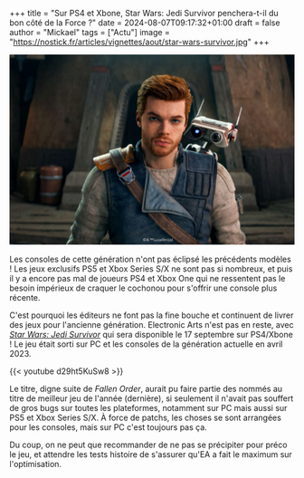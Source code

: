 +++
title = "Sur PS4 et Xbone, Star Wars: Jedi Survivor penchera-t-il du bon côté de la Force ?"
date = 2024-08-07T09:17:32+01:00
draft = false
author = "Mickael"
tags = ["Actu"]
image = "https://nostick.fr/articles/vignettes/aout/star-wars-survivor.jpg"
+++

![Star Wars: Jedi Survivor](star-wars-survivor.jpg "Bonjour, vous connaissez la sainte parole de Lucas notre père ?")

Les consoles de cette génération n'ont pas éclipsé les précédents modèles ! Les jeux exclusifs PS5 et Xbox Series S/X ne sont pas si nombreux, et puis il y a encore pas mal de joueurs PS4 et Xbox One qui ne ressentent pas le besoin impérieux de craquer le cochonou pour s'offrir une console plus récente.

C'est pourquoi les éditeurs ne font pas la fine bouche et continuent de livrer des jeux pour l'ancienne génération. Electronic Arts n'est pas en reste, avec *[Star Wars: Jedi Survivor](https://www.ea.com/games/starwars/jedi/jedi-survivor?isLocalized=true)* qui sera disponible le 17 septembre sur PS4/Xbone ! Le jeu était sorti sur PC et les consoles de la génération actuelle en avril 2023. 

{{< youtube d29ht5KuSw8 >}} 

Le titre, digne suite de *Fallen Order*, aurait pu faire partie des nommés au titre de meilleur jeu de l'année (dernière), si seulement il n'avait pas souffert de gros bugs sur toutes les plateformes, notamment sur PC mais aussi sur PS5 et Xbox Series S/X. À force de patchs, les choses se sont arrangées pour les consoles, mais sur PC c'est toujours pas ça.

Du coup, on ne peut que recommander de ne pas se précipiter pour préco le jeu, et attendre les tests histoire de s'assurer qu'EA a fait le maximum sur l'optimisation.